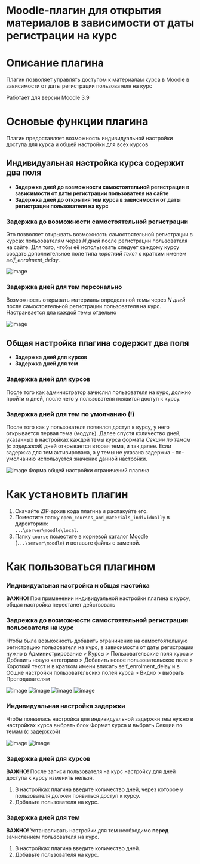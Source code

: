 # Moodle-плагин для открытия материалов в зависимости от даты регистрации на курс

# Описание плагина

Плагин позволяет управлять доступом к материалам курса в Moodle в зависимости от даты регистрации пользователя на курс

Работает для версии Moodle 3.9

# Основые функции плагина

Плагин предоставляет возможность индивидуальной настройки доступа для курса и общей настройки для всех курсов

## Индивидуальная настройка курса содержит два поля

- **Задержка дней до возможности самостоятельной регистрации в зависимости от даты регистрации пользователя на сайте**
- **Задержка дней до открытия тем курса в зависимости от даты регистрации пользователя на курс**

### Задержка до возможности самостоятельной регистрации

Это позволяет открывать возможность самостоятельной регистрации в курсах пользователям через _N дней_ после регистрации пользователя на сайте.
Для того, чтобы её использовать следует каждому курсу создать дополнительное поле типа _короткий текст_ с кратким именем _self_enrolment_delay_.

![image](https://github.com/user-attachments/assets/76cd4344-c7a0-4204-88b4-6ade6be72147)

### Задержка дней для тем персонально

Возможность открывать материалы определнной темы через _N дней_ после самостоятельной регистрации пользователя на курс. Настраивается дла каждой темы отдельно

![image](https://github.com/user-attachments/assets/97f793f4-84dd-4bba-b8cc-2faee2191d1b)

## Общая настройка плагина содержит два поля

- **Задержка дней для курсов**
- **Задержка дней для тем**

### Задержка дней для курсов

После того как администратор зачислил пользователя на курс, должно пройти _n_ дней, после чего у пользователя появится доступ к курсу.

### Задержка дней для тем по умолчанию (!)

После того как у пользователя появился доступ к курсу, у него открывается первая тема (модуль). Далее спустя количество дней, указанных в настройках каждой темы курса формата _Секции по темам (с задержкой)_ дней открывается вторая тема, и так далее. Если задержка для тем активирована, а у темы не указана задержка - по-умолчанию используется значение данной настройки.

![image](https://github.com/user-attachments/assets/6c0a2258-539d-4a63-86bf-75ee3b42873c)
Форма общей настройки ограничений плагина

# Как установить плагин

1. Скачайте ZIP-архив кода плагина и распакуйте его.
2. Поместите папку `open_courses_and_materials_individually` в директорию:  
   `...\server\moodle\local`.
3. Папку `course` поместите в корневой каталог Moodle (`...\server\moodle`) и вставьте файлы с заменой.

# Как пользоваться плагином

### Индивидуальная настройка и общая настойка

**ВАЖНО!** При применении индивидуальной настройки плагина к курсу, общая настройка перестанет действовать

### Задрежка до возможности самостоятельной регистрации пользователя на курс

Чтобы была возможность добавить ограничение на самостоятельную регистрацию пользователя на курс, в зависимости от даты регистрации нужно в Администрирование > Курсы > Пользовательские поля курса > Добавить новую категорию > Добавить новое пользовательское поле > Короткий текст и в кратком имени вписать self_enrolment_delay и в Общие настройки пользовательских полей курса > Видно > выбрать Преподавателям

![image](https://github.com/user-attachments/assets/af1a22aa-d319-4923-994b-202ce884d71d)
![image](https://github.com/user-attachments/assets/bc88698b-6ae8-49da-8bed-92b896503b17)
![image](https://github.com/user-attachments/assets/6ee35f1c-460c-4a55-821c-98e535716bc2)
![image](https://github.com/user-attachments/assets/ff60cf9d-1dcc-4b8d-aba5-f93017100400)

### Индивидуальная настройка задержки

Чтобы появилась настройка для индивидуальной задержки тем нужно в настройках курса выбрать блок Формат курса и выбрать Секции по темам (с задержкой)

![image](https://github.com/user-attachments/assets/51736a51-a3bb-42c1-9a0d-13b684f81b80)
![image](https://github.com/user-attachments/assets/0e07f558-9e3c-4755-bfac-d57c7c8b935a)

### Задержка дней для курсов

**ВАЖНО!** После записи пользователя на курс настройку для дней доступа к курсу изменить нельзя.

1. В настройках плагина введите количество дней, через которое у пользователя должен появиться доступ к курсу.
2. Добавьте пользователя на курс.

### Задержка дней для тем

**ВАЖНО!** Устанавливать настройки для тем необходимо **перед** зачислением пользователя на курс.

1. В настройках плагина введите количество дней.
2. Добавьте пользователя на курс.

